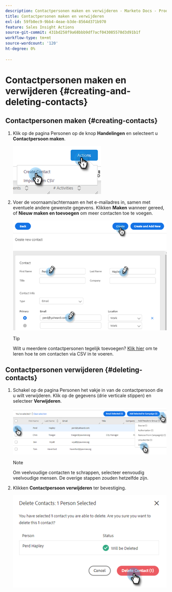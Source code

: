 ```yaml
---
description: Contactpersonen maken en verwijderen - Marketo Docs - Productdocumentatie
title: Contactpersonen maken en verwijderen
exl-id: 59fb0ec9-9bb4-4eae-b3de-8564d371b970
feature: Sales Insight Actions
source-git-commit: 431bd258f9a68bbb9df7acf043085578d3d91b1f
workflow-type: tm+mt
source-wordcount: '120'
ht-degree: 0%

---
```


# Contactpersonen maken en verwijderen {#creating-and-deleting-contacts}

## Contactpersonen maken {#creating-contacts}

1. Klik op de pagina Personen op de knop **Handelingen** en selecteert u **Contactpersoon maken**.

   ![](assets/creating-and-deleting-contacts-1.png)

1. Voer de voornaam/achternaam en het e-mailadres in, samen met eventuele andere gewenste gegevens. Klikken **Maken** wanneer gereed, of **Nieuw maken en toevoegen** om meer contacten toe te voegen.

   ![](assets/creating-and-deleting-contacts-2.png)

   >[!TIP]
   >
   >Wilt u meerdere contactpersonen tegelijk toevoegen? [Klik hier](/help/marketo/product-docs/marketo-sales-insight/actions/people/managing-contacts/import-contacts-via-csv.md) om te leren hoe te om contacten via CSV in te voeren.

## Contactpersonen verwijderen {#deleting-contacts}

1. Schakel op de pagina Personen het vakje in van de contactpersoon die u wilt verwijderen. Klik op de gegevens (drie verticale stippen) en selecteer **Verwijderen**.

   ![](assets/creating-and-deleting-contacts-3.png)

   >[!NOTE]
   >
   >Om veelvoudige contacten te schrappen, selecteer eenvoudig veelvoudige mensen. De overige stappen zouden hetzelfde zijn.

1. Klikken **Contactpersoon verwijderen** ter bevestiging.

   ![](assets/creating-and-deleting-contacts-4.png)
